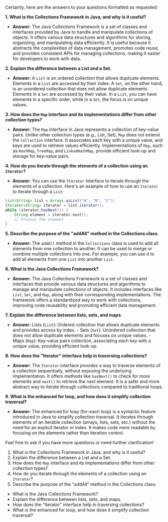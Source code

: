 Certainly, here are the answers to your questions formatted as requested:

**1. What is the Collections Framework in Java, and why is it useful?**
   - **Answer:** The Java Collections Framework is a set of classes and interfaces provided by Java to handle and manipulate collections of objects. It offers various data structures and algorithms for storing, organizing, and manipulating data efficiently. It is useful because it abstracts the complexities of data management, promotes code reuse, and provides consistent APIs for managing collections, making it easier for developers to work with data.

**2. Explain the difference between a List and a Set.**
   - **Answer:** A `List` is an ordered collection that allows duplicate elements. Elements in a `List` are accessed by their index. A `Set`, on the other hand, is an unordered collection that does not allow duplicate elements. Elements in a `Set` are accessed by their value. In a `List`, you can have elements in a specific order, while in a `Set`, the focus is on unique values.

**3. How does the `Map` interface and its implementations differ from other collection types?**
   - **Answer:** The `Map` interface in Java represents a collection of key-value pairs. Unlike other collection types (e.g., List, Set), `Map` does not extend the `Collection` interface. It associates each key with a unique value, and keys are used to retrieve values efficiently. Implementations of `Map`, such as `HashMap`, `TreeMap`, and `LinkedHashMap`, provide efficient look-up and storage for key-value pairs.

**4. How do you iterate through the elements of a collection using an `Iterator`?**
   - **Answer:** You can use the `Iterator` interface to iterate through the elements of a collection. Here's an example of how to use an `Iterator` to iterate through a `List`:
   ```java
   List<String> list = Arrays.asList("A", "B", "C");
   Iterator<String> iterator = list.iterator();
   while (iterator.hasNext()) {
       String element = iterator.next();
       // Process the element
   }
   ```

**5. Describe the purpose of the "addAll" method in the Collections class.**
   - **Answer:** The `addAll` method in the `Collections` class is used to add all elements from one collection to another. It can be used to merge or combine multiple collections into one. For example, you can use it to add all elements from one `List` into another `List`.

**6. What is the Java Collections Framework?**
   - **Answer:** The Java Collections Framework is a set of classes and interfaces that provide various data structures and algorithms to manage and manipulate collections of objects. It includes interfaces like `List`, `Set`, and `Map`, along with their corresponding implementations. The framework offers a standardized way to work with collections, improving code reusability and promoting efficient data management.

**7. Explain the difference between lists, sets, and maps.**
  
   - **Answer:** Lists (`List`): Ordered collection that allows duplicate elements and provides access by index.
    - Sets (`Set`): Unordered collection that does not allow duplicate elements and focuses on unique values.
    - Maps (`Map`): Key-value pairs collection, associating each key with a unique value, providing efficient look-up.

**8. How does the "Iterator" interface help in traversing collections?**
   - **Answer:** The `Iterator` interface provides a way to traverse elements of a collection sequentially, without exposing the underlying implementation. It offers methods like `hasNext()` to check for more elements and `next()` to retrieve the next element. It is a safer and more abstract way to iterate through collections compared to traditional loops.

**9. What is the enhanced for loop, and how does it simplify collection traversal?**
   - **Answer:** The enhanced for loop (for-each loop) is a syntactic feature introduced in Java to simplify collection traversal. It iterates through elements of an iterable collection (arrays, lists, sets, etc.) without the need for an explicit iterator or index. It makes code more readable by focusing on the elements rather than iteration control.

Feel free to ask if you have more questions or need further clarification!

1. What is the Collections Framework in Java, and why is it useful?
2. Explain the difference between a List and a Set.
3. How does the `Map` interface and its implementations differ from other collection types?
4. How do you iterate through the elements of a collection using an `Iterator`?
5. Describe the purpose of the "addAll" method in the Collections class.

- What is the Java Collections Framework?
- Explain the difference between lists, sets, and maps.
- How does the "Iterator" interface help in traversing collections?
- What is the enhanced for loop, and how does it simplify collection traversal?
